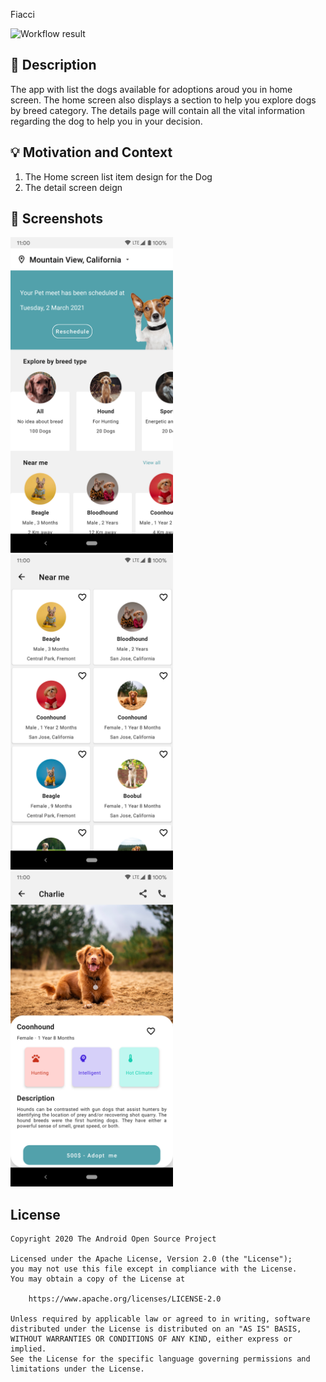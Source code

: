 Fiacci

![Workflow result](https://github.com/sankarganeshsiva/DopAdoptionApp/workflows/Check/badge.svg)


## :scroll: Description
The app with list the dogs available for adoptions aroud you in home screen. The home screen also displays a section to help you explore dogs by breed category.
The details page will contain all the vital information regarding the dog to help you in your decision.



## :bulb: Motivation and Context
1) The Home screen list item design for the Dog
2) The detail screen deign


## :camera_flash: Screenshots
<!-- You can add more screenshots here if you like -->
<img src="/results/screenshot_1.png" width="260">&emsp;<img src="/results/screenshot_2.png" width="260">&emsp;<img src="/results/screenshot_3.png" width="260">

## License
```
Copyright 2020 The Android Open Source Project

Licensed under the Apache License, Version 2.0 (the "License");
you may not use this file except in compliance with the License.
You may obtain a copy of the License at

    https://www.apache.org/licenses/LICENSE-2.0

Unless required by applicable law or agreed to in writing, software
distributed under the License is distributed on an "AS IS" BASIS,
WITHOUT WARRANTIES OR CONDITIONS OF ANY KIND, either express or implied.
See the License for the specific language governing permissions and
limitations under the License.
```